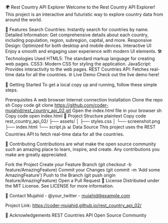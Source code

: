 🌍 Rest Country API Explorer
Welcome to the Rest Country API Explorer! This project is an interactive and futuristic way to explore country data from around the world.


🚀 Features
Search Countries: Instantly search for countries by name.
Detailed Information: Get comprehensive details about each country, including population, region, subregion, capital, and more.
Responsive Design: Optimized for both desktop and mobile devices.
Interactive UI: Enjoy a smooth and engaging user experience with modern UI elements.
🛠️ Technologies Used
HTML5: The standard markup language for creating web pages.
CSS3: Modern CSS for styling the application.
JavaScript: Provides interactivity to the web pages.
REST Countries API: Fetches real-time data for all the countries.
🌐 Live Demo
Check out the live demo here!

📖 Getting Started
To get a local copy up and running, follow these simple steps.

Prerequisites
A web browser
Internet connection
Installation
Clone the repo
sh
Copy code
git clone https://github.com/coder-mujahid/rest_country_api_02.git
Open the index.html file in your browser
sh
Copy code
open index.html
📂 Project Structure
plaintext
Copy code
rest_country_api_02/
├── assets/
│   ├── styles.css
│   └── screenshot.png
├── index.html
└── script.js
📊 Data Source
This project uses the REST Countries API to fetch real-time data for all the countries.

🤝 Contributing
Contributions are what make the open source community such an amazing place to learn, inspire, and create. Any contributions you make are greatly appreciated.

Fork the Project
Create your Feature Branch (git checkout -b feature/AmazingFeature)
Commit your Changes (git commit -m 'Add some AmazingFeature')
Push to the Branch (git push origin feature/AmazingFeature)
Open a Pull Request
📜 License
Distributed under the MIT License. See LICENSE for more information.

📧 Contact
Mujahid - @your_twitter - mujahid@example.com

Project Link: https://coder-mujahid.github.io/rest_country_api_02/

🙏 Acknowledgements
REST Countries API
Open Source Community

